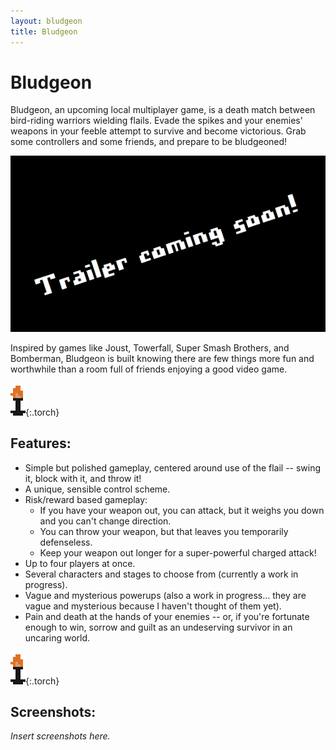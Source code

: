 ```yaml
---
layout: bludgeon
title: Bludgeon
---
```


# Bludgeon

Bludgeon, an upcoming local multiplayer game, is a death match between bird-riding warriors wielding flails. Evade the spikes and your enemies' weapons in your feeble attempt to survive and become victorious. Grab some controllers and some friends, and prepare to be bludgeoned!

![Trailer coming soon](/images/bludgeon/trailer-coming-soon.png)

Inspired by games like Joust, Towerfall, Super Smash Brothers, and Bomberman, Bludgeon is built knowing there are few things more fun and worthwhile than a room full of friends enjoying a good video game.

![Torch](/images/bludgeon/torch.gif){:.torch}
## Features:

- Simple but polished gameplay, centered around use of the flail -- swing it, block with it, and throw it!
- A unique, sensible control scheme.
- Risk/reward based gameplay:
    - If you have your weapon out, you can attack, but it weighs you down and you can't change direction.
    - You can throw your weapon, but that leaves you temporarily defenseless.
    - Keep your weapon out longer for a super-powerful charged attack!
- Up to four players at once.
- Several characters and stages to choose from (currently a work in progress).
- Vague and mysterious powerups (also a work in progress... they are vague and mysterious because I haven't thought of them yet).
- Pain and death at the hands of your enemies -- or, if you're fortunate enough to win, sorrow and guilt as an undeserving survivor in an uncaring world.

![Torch](/images/bludgeon/torch.gif){:.torch}
## Screenshots:

*Insert screenshots here.*
